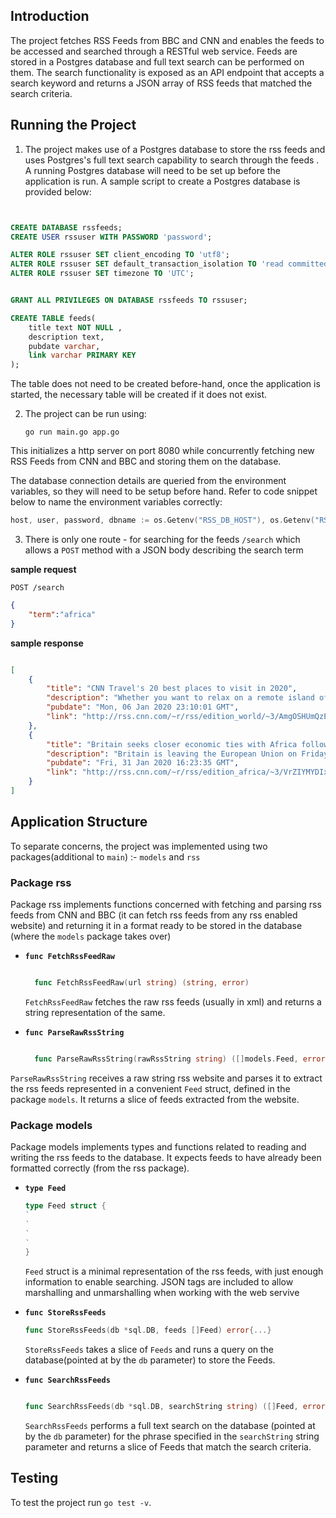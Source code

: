 ## Introduction

The project fetches RSS Feeds from BBC and CNN and enables the feeds to be accessed and searched through a RESTful web service. Feeds are stored in a Postgres database and full text search can be performed on them. The search functionality is exposed as an API endpoint that accepts a search keyword and returns a JSON array of RSS feeds that matched the search criteria.

## Running the Project

1. The project makes use of a Postgres database to store the rss feeds and uses Postgres's full text search capability to search through the feeds . A running Postgres database will need to be set up before the application is run. A sample script to create a Postgres database is provided below:

```SQL


CREATE DATABASE rssfeeds;
CREATE USER rssuser WITH PASSWORD 'password';

ALTER ROLE rssuser SET client_encoding TO 'utf8';
ALTER ROLE rssuser SET default_transaction_isolation TO 'read committed';
ALTER ROLE rssuser SET timezone TO 'UTC';


GRANT ALL PRIVILEGES ON DATABASE rssfeeds TO rssuser;

CREATE TABLE feeds(
    title text NOT NULL ,
    description text,
    pubdate varchar,
    link varchar PRIMARY KEY
);


```

The table does not need to be created before-hand, once the application is started, the necessary table will be created if it does not exist.

2.  The project can be run using:

        go run main.go app.go

This initializes a http server on port 8080 while concurrently fetching new RSS Feeds from CNN and BBC and storing them on the database.

The database connection details are queried from the environment variables, so they will need to be setup before hand. Refer to code snippet below to name the environment variables correctly:

```GO
host, user, password, dbname := os.Getenv("RSS_DB_HOST"), os.Getenv("RSS_DB_USERNAME"), os.Getenv("RSS_DB_PASSWORD"), os.Getenv("RSS_DB_NAME")
```

3. There is only one route - for searching for the feeds `/search` which allows a `POST` method with a JSON body describing the search term

**sample request**

`POST /search`

```JSON
{
	"term":"africa"
}
```

**sample response**

```JSON

[
    {
        "title": "CNN Travel's 20 best places to visit in 2020",
        "description": "Whether you want to relax on a remote island off the coast of Africa, ride Germany's coolest trains or spot howling monkeys in South America, there is much to explore heading into a new decade in 2020.<img src=\"http://feeds.feedburner.com/~r/rss/edition_world/~4/AmgOSHUmQzE\" height=\"1\" width=\"1\" alt=\"\"/>",
        "pubdate": "Mon, 06 Jan 2020 23:10:01 GMT",
        "link": "http://rss.cnn.com/~r/rss/edition_world/~3/AmgOSHUmQzE/index.html"
    },
    {
        "title": "Britain seeks closer economic ties with Africa following Brexit ",
        "description": "Britain is leaving the European Union on Friday, starting the clock on an 11-month transition period during which the country will try to sign as many new trade deals as possible. African countries are a prime target.<img src=\"http://feeds.feedburner.com/~r/rss/edition_africa/~4/VrZIYMYDIxU\" height=\"1\" width=\"1\" alt=\"\"/>",
        "pubdate": "Fri, 31 Jan 2020 16:23:35 GMT",
        "link": "http://rss.cnn.com/~r/rss/edition_africa/~3/VrZIYMYDIxU/index.html"
    }
]

```

## Application Structure

To separate concerns, the project was implemented using two packages(additional to `main`) :- `models` and `rss`

### Package rss

Package rss implements functions concerned with fetching and parsing rss feeds from CNN and BBC (it can fetch rss feeds from any rss enabled website) and returning it in a format ready to be stored in the database (where the `models` package takes over)

- **`func FetchRssFeedRaw`**

  ```GO

    func FetchRssFeedRaw(url string) (string, error)
  ```

  `FetchRssFeedRaw` fetches the raw rss feeds (usually in xml) and returns a string representation of the same.

- **`func ParseRawRssString`**

  ```GO

    func ParseRawRssString(rawRssString string) ([]models.Feed, error)
  ```

`ParseRawRssString` receives a raw string rss website and parses it to extract the rss feeds represented in a convenient `Feed` struct, defined in the package `models`. It returns a slice of feeds extracted from the website.

### Package models

Package models implements types and functions related to reading and writing the rss feeds to the database. It expects feeds to have already been formatted correctly (from the rss package).

- **`type Feed`**

  ```GO
  type Feed struct {
  `
  `
  `
  `
  }

  ```

  `Feed` struct is a minimal representation of the rss feeds, with just enough information to enable searching. JSON tags are included to allow marshalling and unmarshalling when working with the web servive

- **`func StoreRssFeeds`**

  ```GO
  func StoreRssFeeds(db *sql.DB, feeds []Feed) error{...}

  ```

  `StoreRssFeeds` takes a slice of `Feeds` and runs a query on the database(pointed at by the `db` parameter) to store the Feeds.

- **`func SearchRssFeeds`**

  ```GO

  func SearchRssFeeds(db *sql.DB, searchString string) ([]Feed, error){...}

  ```

  `SearchRssFeeds` performs a full text search on the database (pointed at by the `db` parameter) for the phrase specified in the `searchString` string parameter and returns a slice of Feeds that match the search criteria.

## Testing

To test the project run `go test -v`.
